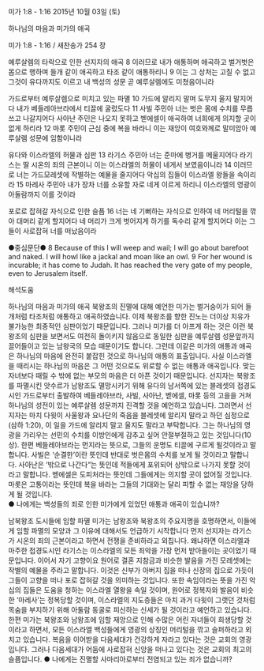 미가 1:8 - 1:16 
2015년 10월 03일 (토)

하나님의 마음과 미가의 애곡



미가 1:8 - 1:16 / 새찬송가 254 장


예루살렘의 타락으로 인한 선지자의 애곡
8 이러므로 내가 애통하며 애곡하고 벌거벗은 몸으로 행하며 들개 같이 애곡하고 타조 같이 애통하리니 9 이는 그 상처는 고칠 수 없고 그것이 유다까지도 이르고 내 백성의 성문 곧 예루살렘에도 미쳤음이니라

가드로부터 예루살렘으로 미치고 있는 파멸 
10 가드에 알리지 말며 도무지 울지 말지어다 내가 베들레아브라에서 티끌에 굴렀도다
11 사빌 주민아 너는 벗은 몸에 수치를 무릅쓰고 나갈지어다 사아난 주민은 나오지 못하고 벧에셀이 애곡하여 너희에게 의지할 곳이 없게 하리라 12 마롯 주민이 근심 중에 복을 바라니 이는 재앙이 여호와께로 말미암아 예루살렘 성문에 임함이니라

유다와 이스라엘의 허물과 심판 
13 라기스 주민아 너는 준마에 병거를 메울지어다 라기스는 딸 시온의 죄의 근본이니 이는 이스라엘의 허물이 네게서 보였음이니라 14 이러므로 너는 가드모레셋에 작별하는 예물을 줄지어다 악십의 집들이 이스라엘 왕들을 속이리라 
15 마레사 주민아 내가 장차 너를 소유할 자로 네게 이르게 하리니 이스라엘의 영광이 아둘람까지 이를 것이라

포로로 잡혀갈 자식으로 인한 슬픔
16 너는 네 기뻐하는 자식으로 인하여 네 머리털을 깎아 대머리 같게 할지어다 네 머리가 크게 벗어지게 하기를 독수리 같게 할지어다 이는 그들이 사로잡혀 너를 떠났음이라

●중심문단● 8 Because of this I will weep and wail; I will go about barefoot and naked. I will howl like a jackal and moan like an owl. 9 For her wound is incurable; it has come to Judah. It has reached the very gate of my people, even to Jerusalem itself.

해석도움





하나님의 마음과 미가의 애곡
북왕조의 진멸에 대해 예언한 미가는 벌거숭이가 되어 들개처럼 타조처럼 애통하고 애곡하였습니다. 이제 북왕조를 향한 진노는 더이상 치유가 불가능한 최종적인 심판이었기 때문입니다. 그러나 미가를 더 아프게 하는 것은 이런 북왕조의 심판을 보면서도 여전히 돌이키지 않음으로 동일한 심판을 예루살렘 성문앞까지 끌어들이고 있는 남왕국의 모습 때문이기도 합니다. 그런데 이같은 미가의 애통과 애곡은 하나님의 마음에 완전히 붙잡힌 것으로 하나님의 애통의 표출입니다. 사실 이스라엘을 때리시는 하나님의 마음은 그 어떤 것으로도 위로할 수 없는 애통과 애곡입니다. 맞는 자녀보다 때릴 수 밖에 없는 부모의 마음은 더 아픈 것이기 때문입니다. 선지자는 북왕조를 파멸시킨 앗수르가 남왕조도 멸망시키기 위해 유다의 남서쪽에 있는 블레셋의 접경도시인 가드로부터 출발하여 베들레아브라, 사빌, 사아난, 벧에셀, 마롯 등의 고을을 거쳐 하나님의 성전이 있는 예루살렘 성문까지 진격할 것을 예언하고 있습니다. 그러면서 선지자는 마치 다윗이 사울왕과 요나단의 죽음을 블레셋에 알리지 말라고 하던 심정으로(삼하 1:20), 이 일을 가드에 알리지 말고 울지도 말라고 부탁합니다. 그는 하나님의 영광을 가리우는 선민의 수치를 이방인에게 감추고 싶어 안절부절하고 있는 것입니다(10상). 한편 베들레아브라는 먼지라는 뜻으로, 그들의 운명도 티끌에 구르게 될것이라고 말합니다. 사빌은 ‘순결한’이란 뜻인데 반대로 벗은몸의 수치를 보게 될 것이라고 말합니다. 사아난은 ‘밖으로 나간다“는 뜻인데 적들에게 포위되어 상밖으로 나가지 못할 것이라고 말합니다. 벧에셀은 도피처라는 뜻인데 그들에게는 의지할 곳이 없어질 것입니다. 마롯은 고통이라는 뜻인데 복을 바라는 그들의 기대와는 달리 피할 수 없는 재앙을 당하게 될 것입니다.      
● 나에게는 백성들의 죄로 인한 미가에게 있었던 애통과 애곡이 있습니까?  

남북왕조 도시들에 임할 파멸
미가는 남왕조와 북왕조의 주요지명을 호명하면서, 이들에게 임할 파멸의 모양과 그 이유에 대해서도 언급하기 시작합니다 먼저 선지자는 라기스가 시온의 죄의 근본이라고 하면서 전쟁을 준비하라고 외칩니다. 왜냐하면 이스라엘과 마주한 접경도시인 라기스는 이스라엘의 모든 죄악을 가장 먼저 받아들이는 곳이었기 때문입니다. 이어서 자기 고향이요 원어로 결혼 지참금과 비슷한 발음을 가진 모레셋에는 작별의 예물을 주라고 말합니다. 이것은 신부가 아버지 집을 떠나 신장의 집으로 가듯이 그들이 고향을 떠나 포로 잡혀갈 것을 의미하는 것입니다. 또한 속임이라는 뜻을 가진 악십의 집들은 도움을 청하는 이스라엘 열왕을 속일 것이며, 원어로 정복자와 발음이 비슷한 ‘마레사’는 정복당할 것이며, 이스라엘의 지도층들은 마치 과거 다윗이 그랫던 것처럼 목숨을 부지하기 위해 아둘람 동굴로 피신하는 신세가 될 것이라고 예언하고 있습니다. 한편 미가는 북왕조와 남왕조에 임할 재앙으로 인해 수많은 어린 자녀들이 희생당할 것이라고 하면서, 모든 이스라엘 백성들에게 영광의 상징인 머리털을 깎고 슬퍼하라고 외치고 있습니다. 복음을 이어받을 다음세대가 건강하게 자라고 있다는 것은 교회의 영광입니다. 그러나 다음세대가 어둠에 사로잡혀 신앙을 떠나고 있다는 것은 교회의 최고의 슬픔입니다. 
● 나에게는 진멸할 사마리아로부터 전염되고 있는 죄가 없습니까?